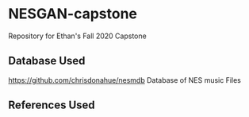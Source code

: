 # NESGAN-capstone
Repository for Ethan's Fall 2020 Capstone

## Database Used
https://github.com/chrisdonahue/nesmdb
Database of NES music Files

## References Used
